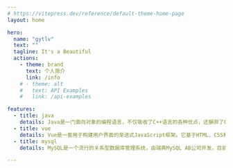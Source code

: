 ```yaml
---
# https://vitepress.dev/reference/default-theme-home-page
layout: home

hero:
  name: "gytlv"
  text: ""
  tagline: It's a Beautiful
  actions:
    - theme: brand
      text: 个人简介
      link: /info
    # - theme: alt
    #   text: API Examples
    #   link: /api-examples

features:
  - title: java
    details: Java是一门面向对象的编程语言，不仅吸收了C++语言的各种优点，还摒弃了C++里难以理解的多继承、指针等概念，因此Java语言具有功能强大和简单易用两个特征。Java语言作为静态面向对象编程语言的代表，极好地实现了面向对象理论，允许程序员以优雅的思维方式进行复杂的编程。
  - title: vue
    details: ‌Vue‌是一套用于构建用户界面的渐进式JavaScript框架。它基于HTML、CSS和JavaScript构建，提供声明式的组件化编程模型，能够高效地开发用户界面。Vue的核心库专注于视图层，易于与第三方库或既有项目整合，同时也能够驱动复杂的单页应用
  - title: mysql
    details: ‌MySQL是一个流行的关系型数据库管理系统，由瑞典MySQL AB公司开发，目前属于Oracle旗下产品。‌ MySQL以其体积小、速度快、总体拥有成本低的特点，成为中小型和大型网站开发的优选数据库系统。它使用标准的SQL语言进行数据操作，支持多线程和多种数据库连接途径，能够处理上千万条记录的大型数据库。‌

---
```


